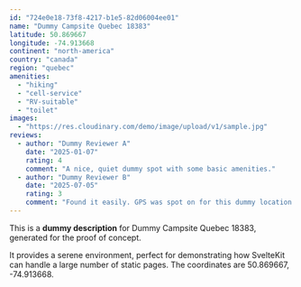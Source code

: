 ```yaml
---
id: "724e0e18-73f8-4217-b1e5-82d06004ee01"
name: "Dummy Campsite Quebec 18383"
latitude: 50.869667
longitude: -74.913668
continent: "north-america"
country: "canada"
region: "quebec"
amenities:
  - "hiking"
  - "cell-service"
  - "RV-suitable"
  - "toilet"
images:
  - "https://res.cloudinary.com/demo/image/upload/v1/sample.jpg"
reviews:
  - author: "Dummy Reviewer A"
    date: "2025-01-07"
    rating: 4
    comment: "A nice, quiet dummy spot with some basic amenities."
  - author: "Dummy Reviewer B"
    date: "2025-07-05"
    rating: 3
    comment: "Found it easily. GPS was spot on for this dummy location."
---
```


This is a **dummy description** for Dummy Campsite Quebec 18383, generated for the proof of concept.

It provides a serene environment, perfect for demonstrating how SvelteKit can handle a large number of static pages. The coordinates are 50.869667, -74.913668.
